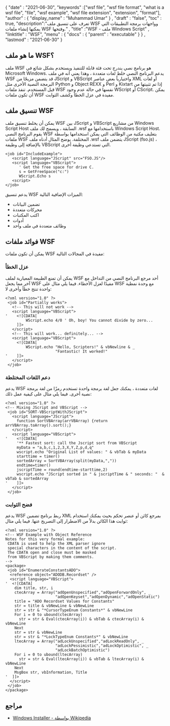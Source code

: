 {
  "date" : "2021-06-30",
  "keywords" :["wsf file", "wsf file format", "what is a wsf file", "file", "wsf example", "wsf file extension", "extension", "format"],
  "author" : {
    "display_name" : "Muhammad Umar"
} ,
  "draft" : "false",
  "toc" : true,
  "description":"تعرف على تنسيق ملف WSF وواجهات برمجة التطبيقات التي يمكنها إنشاء ملفات WSF وفتحها." ,
  "title" :"WSF - ملف Windows Script" ,
  "linktitle" : "WSF",
  "menu" : {
    "docs" : {
      "parent" : "executable"
}
} ,
  "lastmod" : "2021-06-30"
}

## ما هو ملف WSF؟
ملف WSF هو برنامج نصي يندرج تحت فئة قابلة للتنفيذ ويستخدم بشكل شائع في Microsoft Windows. يدعم البرنامج النصي خلط لغات متعددة ، وهذا يعني أنه في ملف WSF قد يتضمن مزيجًا من JScript و VBScript واختيارياً بعض عناصر XML أو لغات البرمجة النصية الأخرى مثل Python و Object REXX و Perl و Kixtart إذا تم تثبيتها من قبل المستخدم. تنفذ ملفات WSF نفسها في حالة عدم وجود WScript أو CScript. يمكن أن تكون ملفات WSF مفيدة في عزل الخطأ وكشف الثوابت.

## تنسيق ملف WSF
يمكن أن يخلط تنسيق ملف WSF بين JScript و VBScript من مشاريع Windows Script Host السابقة ، ويسمح لك ملف .wsf باستخدامها مع Windows Script Host. يقوم البرنامج النصي WSF بتغليف مكتبة من الوظائف التي يمكن استخدامها بواسطة ملفات WSF المختلفة. يوضح المثال أدناه ملف .wsf يتضمن ملف JScript (fso.js) ، بالإضافة إلى وظيفة VBScript التي تستدعي وظيفة أخرى.
```
<job id="IncludeExample">
   <script language="JScript" src="FSO.JS"/>
   <script language="VBScript">
      ' Get the free space for drive C.
      s = GetFreeSpace("c:")
      WScript.Echo s
   <script>
</job>
```
يدعم تنسيق WSF الميزات الإضافية التالية:
- تضمين البيانات
- محركات متعددة
- اكتب المكتبات
- أدوات
- وظائف متعددة في ملف واحد

## فوائد ملفات WSF
يمكن أن تكون ملفات WSF مفيدة في المجالات التالية:

### عزل الخطأ
يمكن أن تمنع الطبيعة المعيارية لملف WSF أحد مرجع البرنامج النصي من التداخل مع آخر مما يجعل WSF مفيدًا لعزل الأخطاء. فيما يلي مثال على WSF مع وحدة نمطية واحدة تنتج خطأ وأخرى لا:
```
<?xml version="1.0" ?>
 <job id="Partially works">
   <!-- This will not work -->
   <script language="VBScript">
'    <![CDATA[
         WScript.echo 4/0 ' Oh, boy! You cannot divide by zero...
     ]]>
   </script>
   <!-- This will work... definitely... -->
   <script language="VBScript">
     <![CDATA[
         WScript.echo "Hello, Scripters!" & vbNewline & _
                      "Fantastic! It worked!"
'    ]]>
   </script>
 </job>
```
### دعم اللغات المختلطة
يدعم WSF لغات متعددة ، يمكنك جعل لغة برمجة واحدة تستخدم رمزًا من لغة برمجة نصية أخرى. فيما يلي مثال على كيفية عمل ذلك:
```
<?xml version="1.0" ?>
<!-- Mixing JScript and VBScript -->
 <job id="SORT-VBScriptWithJScript">
   <script language="JScript">
     function SortVBArray(arrVBArray) {return arrVBArray.toArray().sort();}
   </script>
   <script language="VBScript">
'    <![CDATA[
     '** Fastest sort: call the Jscript sort from VBScript
     myData = "a,b,c,1,2,3,X,Y,Z,p,d,q"
     wscript.echo "Original List of values: " & vbTab & myData
     starttime = timer()
     sortedArray = SortVBArray(split(myData,","))
     endtime=timer()
     jscriptTime = round(endtime-starttime,2)
     wscript.echo "JScript sorted in " & jscriptTime & " seconds: "  & vbTab & sortedArray
'    ]]>
   </script>
 </job>
```
### فضح الثوابت
يدعم WSF ربط برنامج تضمين XML بمرجع كائن أو عنصر تحكم بحيث يمكنك استخدام ثوابت هذا الكائن بدلاً من الاضطرار إلى التصريح عنها. فيما يلي مثال:
```
<?xml version="1.0" ?>
<!-- WSF Example with Object Reference
Notes for this very formal example:
 CDATA is used to help the XML parser ignore 
 special characters in the content of the script.  
 The CDATA open and close must be masked 
 from VBScript by making them comments.
-->
<package>
 <job id="EnumerateConstantsADO">
  <reference object="ADODB.Recordset" />
  <script language="VBScript">
'  <![CDATA[
    dim title, str, i
    ctecArray = Array("adOpenUnspecified","adOpenForwardOnly", _
                      "adOpenKeyset","adOpenDynamic","adOpenStatic")
    title = "ADO Recordset Values for Constants"
    str = title & vbNewLine & vbNewLine
    str = str & "*CursorTypeEnum Constants*" & vbNewLine
    For i = 0 to ubound(ctecArray)
      str = str & Eval(ctecArray(i)) & vbTab & ctecArray(i) & vbNewLine
    Next
    str = str & vbNewLine
    str = str & "*LockTypeEnum Constants*" & vbNewLine
    ltecArray = Array("adLockUnspecified","adLockReadOnly", _
                      "adLockPessimistic","adLockOptimistic", _
                      "adLockBatchOptimistic")
    For i = 0 to ubound(ltecArray)
      str = str & Eval(ltecArray(i)) & vbTab & ltecArray(i) & vbNewLine
    Next
    MsgBox str, vbInformation, Title
'  ]]>
  </script>
 </job>
</package>
```


## مراجع

* [Windows Installer - بواسطة Wikipedia](https://en.wikipedia.org/wiki/Windows_Installer)


